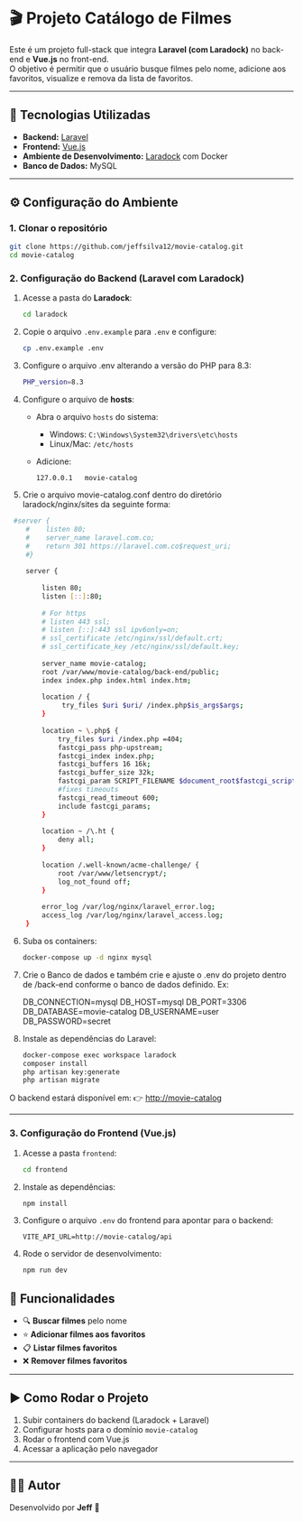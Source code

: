 

# 🎬 Projeto Catálogo de Filmes

Este é um projeto full-stack que integra **Laravel (com Laradock)** no back-end e **Vue.js** no front-end.  
O objetivo é permitir que o usuário busque filmes pelo nome, adicione aos favoritos, visualize e remova da lista de favoritos.

---

## 🚀 Tecnologias Utilizadas

- **Backend:** [Laravel](https://laravel.com/)  
- **Frontend:** [Vue.js](https://vuejs.org/)  
- **Ambiente de Desenvolvimento:** [Laradock](https://laradock.io/) com Docker  
- **Banco de Dados:** MySQL  

---

## ⚙️ Configuração do Ambiente

### 1. Clonar o repositório
```bash
git clone https://github.com/jeffsilva12/movie-catalog.git
cd movie-catalog
````

### 2. Configuração do Backend (Laravel com Laradock)

1. Acesse a pasta do **Laradock**:

   ```bash
   cd laradock
   ```

2. Copie o arquivo `.env.example` para `.env` e configure:

   ```bash
   cp .env.example .env
   ```

3. Configure o arquivo .env alterando a versão do PHP para 8.3:

   ```bash
   PHP_version=8.3
   ```

4. Configure o arquivo de **hosts**:

   * Abra o arquivo `hosts` do sistema:

     * Windows: `C:\Windows\System32\drivers\etc\hosts`
     * Linux/Mac: `/etc/hosts`
   * Adicione:

     ```
     127.0.0.1   movie-catalog
     ```

5. Crie o arquivo movie-catalog.conf dentro do diretório laradock/nginx/sites da seguinte forma:

  ```bash
   #server {
      #    listen 80;
      #    server_name laravel.com.co;
      #    return 301 https://laravel.com.co$request_uri;
      #}
      
      server {
      
          listen 80;
          listen [::]:80;
      
          # For https
          # listen 443 ssl;
          # listen [::]:443 ssl ipv6only=on;
          # ssl_certificate /etc/nginx/ssl/default.crt;
          # ssl_certificate_key /etc/nginx/ssl/default.key;
      
          server_name movie-catalog;
          root /var/www/movie-catalog/back-end/public;
          index index.php index.html index.htm;
      
          location / {
               try_files $uri $uri/ /index.php$is_args$args;
          }
      
          location ~ \.php$ {
              try_files $uri /index.php =404;
              fastcgi_pass php-upstream;
              fastcgi_index index.php;
              fastcgi_buffers 16 16k;
              fastcgi_buffer_size 32k;
              fastcgi_param SCRIPT_FILENAME $document_root$fastcgi_script_name;
              #fixes timeouts
              fastcgi_read_timeout 600;
              include fastcgi_params;
          }
      
          location ~ /\.ht {
              deny all;
          }
      
          location /.well-known/acme-challenge/ {
              root /var/www/letsencrypt/;
              log_not_found off;
          }
      
          error_log /var/log/nginx/laravel_error.log;
          access_log /var/log/nginx/laravel_access.log;
      }
  ```
     
6. Suba os containers:

   ```bash
   docker-compose up -d nginx mysql
   ```

7. Crie o Banco de dados e também crie e ajuste o .env do projeto dentro de /back-end conforme o banco de dados definido. Ex:

   DB_CONNECTION=mysql
   DB_HOST=mysql
   DB_PORT=3306
   DB_DATABASE=movie-catalog
   DB_USERNAME=user
   DB_PASSWORD=secret 

8. Instale as dependências do Laravel:

   ```bash
   docker-compose exec workspace laradock
   composer install
   php artisan key:generate
   php artisan migrate
   ```

O backend estará disponível em:
👉 [http://movie-catalog](http://movie-catalog)

---

### 3. Configuração do Frontend (Vue.js)

1. Acesse a pasta `frontend`:

   ```bash
   cd frontend
   ```

2. Instale as dependências:

   ```bash
   npm install
   ```

3. Configure o arquivo `.env` do frontend para apontar para o backend:

   ```env
   VITE_API_URL=http://movie-catalog/api
   ```

4. Rode o servidor de desenvolvimento:

   ```bash
   npm run dev
   ```

## 🎯 Funcionalidades

* 🔍 **Buscar filmes** pelo nome
* ⭐ **Adicionar filmes aos favoritos**
* 📋 **Listar filmes favoritos**
* ❌ **Remover filmes favoritos**

---

## ▶️ Como Rodar o Projeto

1. Subir containers do backend (Laradock + Laravel)
2. Configurar hosts para o domínio `movie-catalog`
3. Rodar o frontend com Vue.js
4. Acessar a aplicação pelo navegador

---



## 👨‍💻 Autor

Desenvolvido por **Jeff** 🚀


